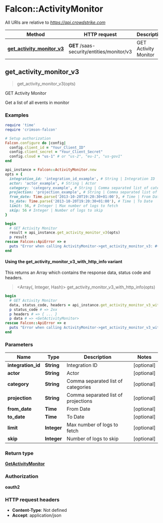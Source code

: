 # Falcon::ActivityMonitor

All URIs are relative to *https://api.crowdstrike.com*

| Method | HTTP request | Description |
| ------ | ------------ | ----------- |
| [**get_activity_monitor_v3**](ActivityMonitor.md#get_activity_monitor_v3) | **GET** /saas-security/entities/monitor/v3 | GET Activity Monitor |


## get_activity_monitor_v3

> <GetActivityMonitor> get_activity_monitor_v3(opts)

GET Activity Monitor

Get a list of all events in monitor

### Examples

```ruby
require 'time'
require 'crimson-falcon'

# Setup authorization
Falcon.configure do |config|
  config.client_id = "Your_Client_ID"
  config.client_secret = "Your_Client_Secret"
  config.cloud = "us-1" # or "us-2", "eu-1", "us-gov1"
end

api_instance = Falcon::ActivityMonitor.new
opts = {
  integration_id: 'integration_id_example', # String | Integration ID
  actor: 'actor_example', # String | Actor
  category: 'category_example', # String | Comma separated list of categories
  projection: 'projection_example', # String | Comma separated list of projections
  from_date: Time.parse('2013-10-20T19:20:30+01:00'), # Time | From Date
  to_date: Time.parse('2013-10-20T19:20:30+01:00'), # Time | To Date
  limit: 56, # Integer | Max number of logs to fetch
  skip: 56 # Integer | Number of logs to skip
}

begin
  # GET Activity Monitor
  result = api_instance.get_activity_monitor_v3(opts)
  p result
rescue Falcon::ApiError => e
  puts "Error when calling ActivityMonitor->get_activity_monitor_v3: #{e}"
end
```

#### Using the get_activity_monitor_v3_with_http_info variant

This returns an Array which contains the response data, status code and headers.

> <Array(<GetActivityMonitor>, Integer, Hash)> get_activity_monitor_v3_with_http_info(opts)

```ruby
begin
  # GET Activity Monitor
  data, status_code, headers = api_instance.get_activity_monitor_v3_with_http_info(opts)
  p status_code # => 2xx
  p headers # => { ... }
  p data # => <GetActivityMonitor>
rescue Falcon::ApiError => e
  puts "Error when calling ActivityMonitor->get_activity_monitor_v3_with_http_info: #{e}"
end
```

### Parameters

| Name | Type | Description | Notes |
| ---- | ---- | ----------- | ----- |
| **integration_id** | **String** | Integration ID | [optional] |
| **actor** | **String** | Actor | [optional] |
| **category** | **String** | Comma separated list of categories | [optional] |
| **projection** | **String** | Comma separated list of projections | [optional] |
| **from_date** | **Time** | From Date | [optional] |
| **to_date** | **Time** | To Date | [optional] |
| **limit** | **Integer** | Max number of logs to fetch | [optional] |
| **skip** | **Integer** | Number of logs to skip | [optional] |

### Return type

[**GetActivityMonitor**](GetActivityMonitor.md)

### Authorization

**oauth2**

### HTTP request headers

- **Content-Type**: Not defined
- **Accept**: application/json


